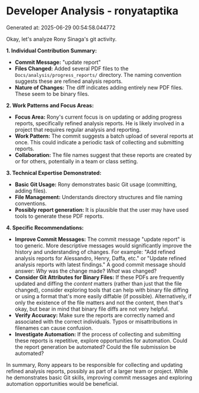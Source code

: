 # Developer Analysis - ronyataptika
Generated at: 2025-06-29 00:54:58.044772

Okay, let's analyze Rony Sinaga's git activity.

**1. Individual Contribution Summary:**

*   **Commit Message:** "update report"
*   **Files Changed:** Added several PDF files to the `Docs/analysis/progress_reports/` directory.  The naming convention suggests these are refined analysis reports.
*   **Nature of Changes:**  The diff indicates adding entirely new PDF files. These seem to be binary files.

**2. Work Patterns and Focus Areas:**

*   **Focus Area:**  Rony's current focus is on updating or adding progress reports, specifically refined analysis reports. He is likely involved in a project that requires regular analysis and reporting.
*   **Work Pattern:** The commit suggests a batch upload of several reports at once.  This could indicate a periodic task of collecting and submitting reports.
*   **Collaboration:** The file names suggest that these reports are created by or for others, potentially in a team or class setting.

**3. Technical Expertise Demonstrated:**

*   **Basic Git Usage:** Rony demonstrates basic Git usage (committing, adding files).
*   **File Management:**  Understands directory structures and file naming conventions.
*   **Possibly report generation:** It is plausible that the user may have used tools to generate these PDF reports.

**4. Specific Recommendations:**

*   **Improve Commit Messages:** The commit message "update report" is too generic.  More descriptive messages would significantly improve the history and understanding of changes.  For example: "Add refined analysis reports for Alessandro, Henry, Daffa, etc." or "Update refined analysis reports with latest findings." A good commit message should answer: *Why* was the change made? *What* was changed?
*   **Consider Git Attributes for Binary Files:** If these PDFs are frequently updated and diffing the *content* matters (rather than just that the file changed), consider exploring tools that can help with binary file diffing or using a format that's more easily diffable (if possible).  Alternatively, if only the existence of the file matters and not the content, then that's okay, but bear in mind that binary file diffs are not very helpful.
*   **Verify Accuracy:** Make sure the reports are correctly named and associated with the correct individuals. Typos or misattributions in filenames can cause confusion.
*   **Investigate Automation:** If the process of collecting and submitting these reports is repetitive, explore opportunities for automation.  Could the report generation be automated? Could the file submission be automated?

In summary, Rony appears to be responsible for collecting and updating refined analysis reports, possibly as part of a larger team or project. While he demonstrates basic Git skills, improving commit messages and exploring automation opportunities would be beneficial.
